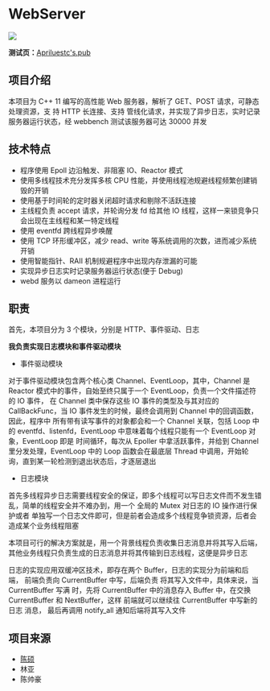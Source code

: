 # WebServer

[![](https://img.shields.io/badge/build-pass-brightgreen)](https://github.com/Apriluestc/web.d/edit/master/README.md)

**测试页：**[Apriluestc's.pub](http://39.107.70.253:20000/)

## 项目介绍

本项目为 C++ 11 编写的高性能 Web 服务器，解析了 GET、POST 请求，可静态处理资源，支 持 HTTP 长连接、支持
管线化请求，并实现了异步日志，实时记录服务器运行状态，经 webbench 测试该服务器可达 30000 并发

## 技术特点

- 程序使用 Epoll 边沿触发、非阻塞 IO、Reactor 模式
- 使用多线程技术充分发挥多核 CPU 性能，并使用线程池规避线程频繁创建销毁的开销
- 使用基于时间轮的定时器关闭超时请求和剔除不活跃连接
- 主线程负责 accept 请求，并轮询分发 fd 给其他 IO 线程，这样一来锁竞争只会出现在主线程和某一特定线程
- 使用 eventfd 跨线程异步唤醒
- 使用 TCP 环形缓冲区，减少 read、write 等系统调用的次数，进而减少系统开销
- 使用智能指针、RAII 机制规避程序中出现内存泄漏的可能
- 实现异步日志实时记录服务器运行状态(便于 Debug)
- webd 服务以 dameon 进程运行

## 职责

首先，本项目分为 3 个模块，分别是  HTTP、事件驱动、日志

**我负责实现日志模块和事件驱动模块**

- 事件驱动模块

对于事件驱动模块包含两个核心类 Channel、EventLoop，其中，Channel 是 Reactor 模式中的事件，自始至终只属于一个 EventLoop，负责一个文件描述符的 IO 事件，
在 Channel 类中保存这些 IO 事件的类型及与其对应的 CallBackFunc，当 IO 事件发生的时候，最终会调用到 Channel 中的回调函数，因此，程序中
所有带有读写事件的对象都会和一个 Channel 关联，包括 Loop 中的 eventfd、listenfd，EventLoop 中意味着每个线程只能有一个 EventLoop 对象，EventLoop 即是
时间循环，每次从 Epoller 中拿活跃事件，并给到 Channel 里分发处理，EventLoop 中的 Loop 函数会在最底层 Thread 中调用，开始轮询，直到某一轮检测到退出状态后，才逐层退出

- 日志模块

首先多线程异步日志需要线程安全的保证，即多个线程可以写日志文件而不发生错乱，简单的线程安全并不难办到，用一个 全局的 Mutex 对日志的 IO 操作进行保护或者
单独写一个日志文件即可，但是前者会造成多个线程竞争锁资源，后者会造成某个业务线程阻塞

本项目可行的解决方案就是，用一个背景线程负责收集日志消息并将其写入后端，其他业务线程只负责生成的日志消息并将其传输到日志线程，这便是异步日志

日志的实现应用双缓冲区技术，即存在两个 Buffer，日志的实现分为前端和后端， 前端负责向 CurrentBuffer 中写，后端负责 将其写入文件中，具体来说，当 CurrentBuffer 写满
时，先将 CurrentBuffer 中的消息存入 Buffer 中，在交换 CurrentBuffer 和 NextBuffer，这样 前端就可以继续往 CurrentBuffer 中写新的日志
消息， 最后再调用 notify_all 通知后端将其写入文件

## 项目来源

- [陈硕](https://github.com/chenshuo/muduo/tree/master/muduo/net)
- 林亚
- 陈帅豪

